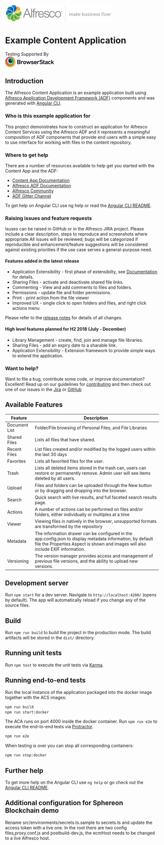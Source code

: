    <p align="left"> <img title="Alfresco" src="alfresco.png" alt="Alfresco - make business flow"></p>
   
# Example Content Application

Testing Supported By<br/>
<img width="160" src="docs/images/Browserstack-logo.svg" alt="BrowserStack"/>

## Introduction

The Alfresco Content Application is an example application built using
[Alfresco Application Development Framework (ADF)](https://github.com/Alfresco/alfresco-ng2-components) components and was generated with [Angular CLI](https://github.com/angular/angular-cli).

### Who is this example application for

This project demonstrates how to construct an application for Alfresco Content Services using the Alfresco ADF and it represents a meaningful composition of ADF components that provide end users with a simple easy to use interface for working with files in the content repository.

### Where to get help
There are a number of resources available to help get you started with the Content App and the ADF:
* [Content App Documentation](https://alfresco.github.io/alfresco-content-app/)
* [Alfresco ADF Documentation](https://alfresco.github.io/adf-component-catalog/)
* [Alfresco Community](https://community.alfresco.com/)
* [ADF Gitter Channel](https://gitter.im/Alfresco/alfresco-ng2-components)

To get help on Angular CLI use ng help or read the [Angular CLI README](https://github.com/angular/angular-cli/blob/master/README.md).

### Raising issues and feature requests
Isuses can be raised in GitHub or in the Alfresco JIRA project. 
Please include a clear description, steps to reproduce and screenshots where appropriate.All issues will be reviewed; bugs will be categorized if reproducible and enhancement/feature suggestions will be considered against existing priorities if the use case serves a general-purpose need.

#### Features added in the latest release
* Application Extensibility	- first phase of extensibilty, see [Documentation](https://alfresco.github.io/alfresco-content-app/#/extending) for details.
* Sharing Files - activate and deactivate shared file links.
* Commenting - View and add comments to files and folders.
* Permissions - update file and folder permissions.
* Print - print action from the file viewer
* Improved UX - single click to open folders and files, and right click actions menu

Please refer to the [release notes](https://github.com/Alfresco/alfresco-content-app/releases) for details of all changes.

#### High level features planned for H2 2018 (July - December)
* Library Management - create, find, join and manage file libraries.
* Sharing Files - add an expiry date to a sharable link.
* Application Extensibility	- Extension framework to provide simple ways to extend the application.

### Want to help?
Want to file a bug, contribute some code, or improve documentation? Excellent! Read up on our guidelines for [contributing](https://github.com/Alfresco/alfresco-content-app/blob/master/CONTRIBUTING.md) and then check out one of our issues in the [Jira](https://issues.alfresco.com/jira/projects/ACA) or [GitHub](https://github.com/Alfresco/alfresco-content-app/issues)

## Available Features
| Feature          | Description                                                    | 
|------------------|----------------------------------------------------------------|
| Document List    | Folder/File browsing of Personal Files, and File Libraries     |
| Shared Files	   | Lists all files that have shared.                              |
| Recent Files	   | List files created and/or modified by the logged users within the last 30 days|
| Favorites	       | Lists all favorited files for the user. |
| Trash	           | Lists all deleted items stored in the trash can, users can restore or permanently remove. Admin user will see items deleted by all users.|
| Upload	       | Files and folders can be uploaded through the New button or by dragging and dropping into the browser.|
| Search	       | Quick search with live results, and full faceted search results page.| 
| Actions	       | A number of actions can be performed on files and/or folders, either individually or multiples at a time|
| Viewer           | Viewing files in natively in the browser, unsupported formats are transformed by the repository |                  
| Metadata	       | The information drawer can be configured in the app.config.json to display metadata information, by default file the Properties Aspect is shown and images will also include EXIF information.|
| Versioning	   | The version manager provides access and management of previous file versions, and the ability to upload new versions.|


## Development server

Run `npm start` for a dev server. Navigate to `http://localhost:4200/` (opens by default).
The app will automatically reload if you change any of the source files.

## Build

Run `npm run build` to build the project in the production mode. The build artifacts will be stored in the `dist/` directory.

## Running unit tests

Run `npm test` to execute the unit tests via [Karma](https://karma-runner.github.io).

## Running end-to-end tests

Run the local instance of the application packaged into the docker image together with the ACS images:

```sh
npm run build
npm run start:docker
```

The ACA runs on port 4000 inside the docker container.
Run `npm run e2e` to execute the end-to-end tests via [Protractor](http://www.protractortest.org/).

```sh
npm run e2e
```

When testing is over you can stop all corresponding containers:

```sh
npm run stop:docker
```

## Further help

To get more help on the Angular CLI use `ng help` or go check out the [Angular CLI README](https://github.com/angular/angular-cli/blob/master/README.md).

[contributing]: https://github.com/Alfresco/alfresco-content-app/blob/master/CONTRIBUTING.md
[github]: https://github.com/Alfresco/alfresco-content-app/issues
[jira]: https://issues.alfresco.com/jira/projects/ACA


## Additional configuration for Sphereon Blockchain demo
Rename src/environments/secrets.ts.sample to secrets.ts and update the access token with a live one.
In the root there are two config files,proxy.conf.js and postbuild-dev.js, the ecmHost needs to be changed to a live Alfresco host.
